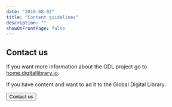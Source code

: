 ```yaml
---
date: "2019-08-02"
title: "Content guidelines"
description: ""
showOnFrontPage: false
---
```


<content>

## Contact us
If you want more information about the GDL project go to [home.digitallibrary.io](https://home.digitallibrary.io).

If you have content and want to ad it to the Global Digital Library.

<button href="https://digitallibrary.io"> Contact us</button>

</content>
